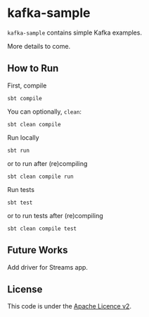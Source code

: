 <!---
 Licensed to the Apache Software Foundation (ASF) under one or more
 contributor license agreements.  See the NOTICE file distributed with
 this work for additional information regarding copyright ownership.
 The ASF licenses this file to You under the Apache License, Version 2.0
 (the "License"); you may not use this file except in compliance with
 the License.  You may obtain a copy of the License at

      http://www.apache.org/licenses/LICENSE-2.0

 Unless required by applicable law or agreed to in writing, software
 distributed under the License is distributed on an "AS IS" BASIS,
 WITHOUT WARRANTIES OR CONDITIONS OF ANY KIND, either express or implied.
 See the License for the specific language governing permissions and
 limitations under the License.
-->

kafka-sample
============

`kafka-sample` contains simple Kafka examples.

More details to come.

How to Run
----------

First, compile
```
sbt compile
```
You can optionally, `clean`:
```
sbt clean compile
```

Run locally
```
sbt run
```
or to run after (re)compiling
```
sbt clean compile run
```

Run tests
```
sbt test
```
or to run tests after (re)compiling
```
sbt clean compile test
```

Future Works
------------

Add driver for Streams app.

License
-------
This code is under the [Apache Licence v2](https://www.apache.org/licenses/LICENSE-2.0).
